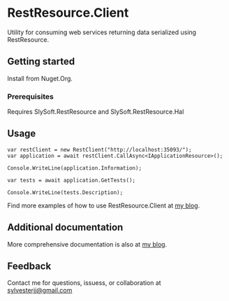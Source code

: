 ﻿# RestResource.Client

Utility for consuming web services returning data serialized using RestResource.

## Getting started

Install from Nuget.Org.

### Prerequisites

Requires SlySoft.RestResource and SlySoft.RestResource.Hal

## Usage

```
var restClient = new RestClient("http://localhost:35093/");
var application = await restClient.CallAsync<IApplicationResource>();

Console.WriteLine(application.Information);

var tests = await application.GetTests();

Console.WriteLine(tests.Description);
```

Find more examples of how to use RestResource.Client at [my blog](https://sly-soft.com/rest-resource-quick-start/).

## Additional documentation

More comprehensive documentation is also at [my blog](https://sly-soft.com/rest-resource/).

## Feedback

Contact me for questions, issuess, or collaboration at <sylvesterjj@gmail.com>